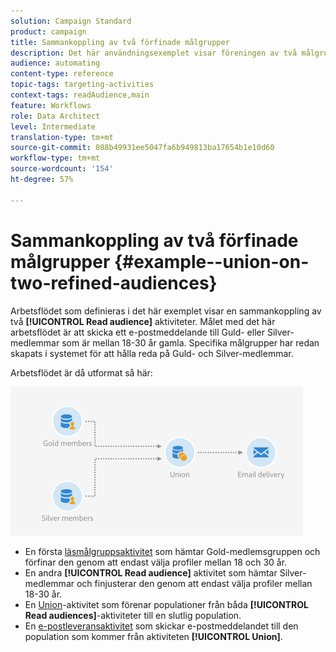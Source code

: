 ```yaml
---
solution: Campaign Standard
product: campaign
title: Sammankoppling av två förfinade målgrupper
description: Det här användningsexemplet visar föreningen av två målgruppsaktiviteter för läsning.
audience: automating
content-type: reference
topic-tags: targeting-activities
context-tags: readAudience,main
feature: Workflows
role: Data Architect
level: Intermediate
translation-type: tm+mt
source-git-commit: 088b49931ee5047fa6b949813ba17654b1e10d60
workflow-type: tm+mt
source-wordcount: '154'
ht-degree: 57%

---
```



# Sammankoppling av två förfinade målgrupper {#example--union-on-two-refined-audiences}

Arbetsflödet som definieras i det här exemplet visar en sammankoppling av två **[!UICONTROL Read audience]** aktiviteter.  Målet med det här arbetsflödet är att skicka ett e-postmeddelande till Guld- eller Silver-medlemmar som är mellan 18-30 år gamla. Specifika målgrupper har redan skapats i systemet för att hålla reda på Guld- och Silver-medlemmar.

Arbetsflödet är då utformat så här:

![](assets/readaudience_activity_example1.png)

* En första [läsmålgruppsaktivitet](../../automating/using/read-audience.md) som hämtar Gold-medlemsgruppen och förfinar den genom att endast välja profiler mellan 18 och 30 år.
* En andra **[!UICONTROL Read audience]** aktivitet som hämtar Silver-medlemmar och finjusterar den genom att endast välja profiler mellan 18-30 år.
* En [Union](../../automating/using/union.md)-aktivitet som förenar populationer från båda **[!UICONTROL Read audiences]**-aktiviteter till en slutlig population.
* En [e-postleveransaktivitet](../../automating/using/email-delivery.md) som skickar e-postmeddelandet till den population som kommer från aktiviteten **[!UICONTROL Union]**.
